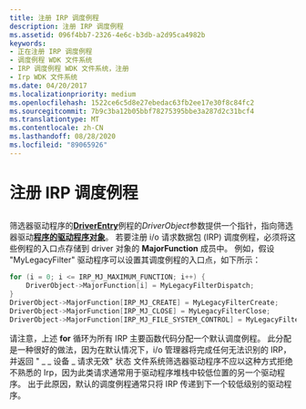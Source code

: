 ```yaml
---
title: 注册 IRP 调度例程
description: 注册 IRP 调度例程
ms.assetid: 096f4bb7-2326-4e6c-b3db-a2d95ca4982b
keywords:
- 正在注册 IRP 调度例程
- 调度例程 WDK 文件系统
- IRP 调度例程 WDK 文件系统，注册
- Irp WDK 文件系统
ms.date: 04/20/2017
ms.localizationpriority: medium
ms.openlocfilehash: 1522ce6c5d8e27ebedac63fb2ee17e30f8c84fc2
ms.sourcegitcommit: 7b9c3ba12b05bbf78275395bbe3a287d2c31bcf4
ms.translationtype: MT
ms.contentlocale: zh-CN
ms.lasthandoff: 08/28/2020
ms.locfileid: "89065926"
---
```

# <a name="registering-irp-dispatch-routines"></a>注册 IRP 调度例程


## <span id="ddk_registering_irp_dispatch_routines_if"></span><span id="DDK_REGISTERING_IRP_DISPATCH_ROUTINES_IF"></span>


筛选器驱动程序的[**DriverEntry**](/windows-hardware/drivers/ddi/wdm/nc-wdm-driver_initialize)例程的*DriverObject*参数提供一个指针，指向筛选器驱动[**程序的驱动程序对象**](/windows-hardware/drivers/ddi/wdm/ns-wdm-_driver_object)。 若要注册 i/o 请求数据包 (IRP) 调度例程，必须将这些例程的入口点存储到 driver 对象的 **MajorFunction** 成员中。 例如，假设 "MyLegacyFilter" 驱动程序可以设置其调度例程的入口点，如下所示：

```cpp
for (i = 0; i <= IRP_MJ_MAXIMUM_FUNCTION; i++) {
    DriverObject->MajorFunction[i] = MyLegacyFilterDispatch;
}
DriverObject->MajorFunction[IRP_MJ_CREATE] = MyLegacyFilterCreate;
DriverObject->MajorFunction[IRP_MJ_CLOSE] = MyLegacyFilterClose;
DriverObject->MajorFunction[IRP_MJ_FILE_SYSTEM_CONTROL] = MyLegacyFilterFsControl;
```

请注意，上述 **for** 循环为所有 IRP 主要函数代码分配一个默认调度例程。 此分配是一种很好的做法，因为在默认情况下，i/o 管理器将完成任何无法识别的 IRP，并返回 " \_ \_ 设备 \_ 请求无效" 状态 文件系统筛选器驱动程序不应以这种方式拒绝不熟悉的 Irp，因为此类请求通常用于驱动程序堆栈中较低位置的另一个驱动程序。 出于此原因，默认的调度例程通常只将 IRP 传递到下一个较低级别的驱动程序。

 

